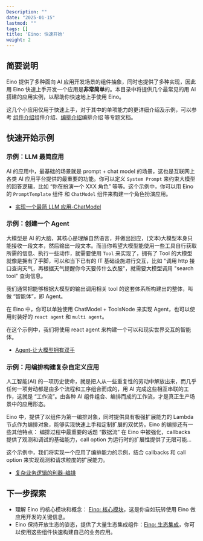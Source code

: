 ```yaml
---
Description: ""
date: "2025-01-15"
lastmod: ""
tags: []
title: 'Eino: 快速开始'
weight: 2
---
```


## 简要说明

Eino 提供了多种面向 AI 应用开发场景的组件抽象，同时也提供了多种实现，因此用 Eino 快速上手开发一个应用是**非常简单**的。本目录中将提供几个最常见的用 AI 搭建的应用实例，以帮助你快速地上手使用 Eino。

这几个小应用仅用于快速上手，对于其中的单项能力的更详细介绍及示例，可以参考 [组件介绍](/zh/docs/eino/core_modules/components)组件介绍、[编排介绍](/zh/docs/eino/core_modules/chain_and_graph_orchestration/chain_graph_introduction)编排介绍 等专题文档。

## 快速开始示例

### 示例：LLM 最简应用

AI 的应用中，最基础的场景就是 prompt + chat model 的场景，这也是互联网上各类 AI 应用平台提供的最重要的功能。你可以定义 `System Prompt` 来约束大模型的回答逻辑，比如 “你在扮演一个 XXX 角色” 等等。这个示例中，你可以用 Eino 的 `PromptTemplate` 组件 和 `ChatModel` 组件来构建一个角色扮演应用。

- [实现一个最简 LLM 应用-ChatModel](/zh/docs/eino/quick_start/simple_llm_application)

### 示例：创建一个 Agent

大模型是 AI 的大脑，其核心是理解自然语言，并做出回应，(文本)大模型本身只能接收一段文本，然后输出一段文本。而当你希望大模型能使用一些工具自行获取所需的信息、执行一些动作，就需要使用 `Tool` 来实现了，拥有了 Tool 的大模型就像是拥有了手脚，可以和当下已有的 IT 基础设施进行交互，比如 "调用 http 接口查询天气，再根据天气提醒你今天要传什么衣服"，就需要大模型调用 "search tool" 查询信息。

我们通常把能够根据大模型的输出调用相关 tool 的这套体系所构建出的整体，叫做 “智能体”，即 Agent。

在 Eino 中，你可以单独使用 ChatModel + ToolsNode 来实现 Agent，也可以使用封装好的 `react agent` 和 `multi agent`。

在这个示例中，我们将使用 react agent 来构建一个可以和现实世界交互的智能体。

- [Agent-让大模型拥有双手](/zh/docs/eino/quick_start/agent_llm_with_tools)

### 示例：用编排构建复杂自定义应用

人工智能(AI) 的一项历史使命，就是把人从一些重复性的劳动中解放出来，而几乎任何一项劳动都是由多个流程和工序组合而成的，用 AI 完成这些相互串联的工作，这就是 “工作流”。由各种 AI 组件组合、编排而成的工作流，才是真正生产场景中的应用形态。

Eino 中，提供了以组件为第一编排对象，同时提供具有极强扩展能力的 Lambda 节点作为编排对象，能够实现快速上手和定制扩展的双优势。Eino 的编排还有一些其他特点： 编排过程中最重要的话题 “数据流” 在 Eino 中被强化，callbacks 提供了观测和调试的基础能力，call option 为运行时的扩展性提供了无限可能...

这个示例中，我们将实现一个应用了编排能力的示例，结合 callbacks 和 call option 来实现观测和请求粒度的扩展能力。

- [复杂业务逻辑的利器-编排](/zh/docs/eino/quick_start/complex_business_logic_orchestration)

## 下一步探索

- 理解 Eino 的核心模块和概念： [Eino: 核心模块](/zh/docs/eino/core_modules)，这是你自如玩转使用 Eino 做应用开发的关键信息。
- Eino 保持开放生态的姿态，提供了大量生态集成组件：[Eino: 生态集成](/zh/docs/eino/ecosystem_integration)，你可以使用这些组件快速构建自己的业务应用。
